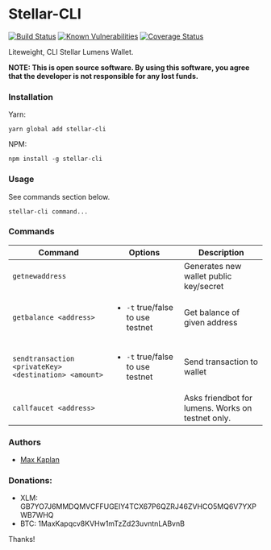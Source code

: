 # Stellar-CLI

[![Build Status](https://travis-ci.org/kaplanmaxe/stellar-cli.svg?branch=master)](https://travis-ci.org/kaplanmaxe/stellar-cli)
[![Known Vulnerabilities](https://snyk.io/test/github/kaplanmaxe/stellar-cli/badge.svg?targetFile=package.json)](https://snyk.io/test/github/kaplanmaxe/stellar-cli?targetFile=package.json)
[![Coverage Status](https://coveralls.io/repos/github/kaplanmaxe/stellar-cli/badge.svg)](https://coveralls.io/github/kaplanmaxe/stellar-cli)

Liteweight, CLI Stellar Lumens Wallet.

**NOTE: This is open source software. By using this software, you agree that the developer is not responsible for any lost funds.**

### Installation

Yarn:

```
yarn global add stellar-cli
```

NPM:

```
npm install -g stellar-cli
```

### Usage

See commands section below.

```
stellar-cli command...
```

### Commands

| Command | Options | Description |
|---------|------------|-------------|
| `getnewaddress` |      | Generates new wallet public key/secret |
| `getbalance <address>` | <ul><li>`-t` true/false to use testnet</li></ul> | Get balance of given address |
| `sendtransaction <privateKey> <destination> <amount>` | <ul><li>`-t` true/false to use testnet</li></ul> | Send transaction to wallet |
| `callfaucet <address>` | | Asks friendbot for lumens. Works on testnet only. |

### Authors

- [Max Kaplan](https://twitter.com/maxekaplan)

### Donations:

- XLM: GB7YO7J6MMDQMVCFFUGEIY4TCX67P6QZRJ46ZVHCO5MQ6V7YXPWB7WHQ
- BTC: 1MaxKapqcv8KVHw1mTzZd23uvntnLABvnB

Thanks!